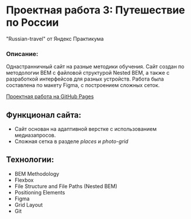 # Проектная работа 3: Путешествие по России 
"Russian-travel" от Яндекс Практикума 

### Описание:  
Однастранничный сайт на разные методики обучения.
Сайт создан по методологии BEM с файловой структурой Nested BEM, а также с разработкой интерфейсов для разных устройств.
Работа была составлена по макету Figma, с построением сложных сеток.

[Проектная работа на GitHub Pages](https://buzova19.github.io/russian-travel/index.html)

## Функционал сайта:

* Сайт основан на адаптивной верстке с использованием медиазапросов.
* Сложная сетка в разделе *places* и *photo-grid* 

##  Технологии: 

* BEM Methodology 
* Flexbox
* File Structure and File Paths (Nested BEM)  
* Positioning Elements 
* Figma
* Grid Layout 
* Git 



